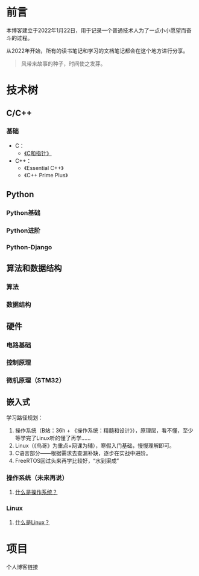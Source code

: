 # 前言

本博客建立于2022年1月22日，用于记录一个普通技术人为了一点小小愿望而奋斗的过程。

从2022年开始，所有的读书笔记和学习的文档笔记都会在这个地方进行分享。

> 风带来故事的种子，时间使之发芽。



# 技术树

## C/C++

### 基础
 * C：
   * [《C和指针》](books/PointersOnC.md)
 * C++：
   * 《Essential C++》
   * 《C++ Prime Plus》


## Python

### Python基础

### Python进阶

### Python-Django



## 算法和数据结构

### 算法

### 数据结构




## 硬件

### 电路基础

### 控制原理

### 微机原理（STM32）





## 嵌入式
  
  学习路径规划：
  1. 操作系统（B站：36h + 《操作系统：精髓和设计》），原理层，看不懂，至少等学完了Linux听的懂了再学……
  2. Linux（《鸟哥》为重点+网课为辅），寒假入门基础，慢慢理解即可。
  3. C语言部分——根据需求去查漏补缺，逐步在实战中进阶。
  4. FreeRTOS回过头来再学比较好，“水到渠成”

### 操作系统（未来再说）
1. [什么是操作系统？](books\操作系统\什么是操作系统？.md)


### Linux
1. [什么是Linux？](books\Linux\Linux基础介绍.md)



# 项目

个人博客链接

